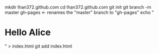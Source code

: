 mkdir lhan372.github.com
cd lhan372.github.com
git init
git branch -m master gh-pages <- renames the "master" branch to "gh-pages"
echo "<h1>Hello Alice</h1>" > index.html
git add index.html
